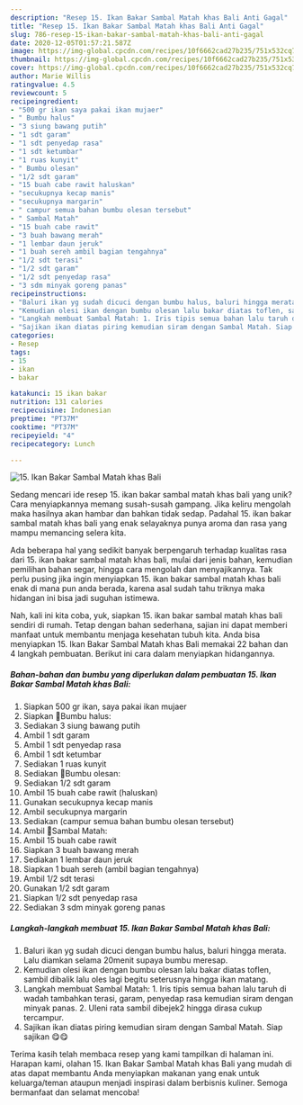 ```yaml
---
description: "Resep 15. Ikan Bakar Sambal Matah khas Bali Anti Gagal"
title: "Resep 15. Ikan Bakar Sambal Matah khas Bali Anti Gagal"
slug: 786-resep-15-ikan-bakar-sambal-matah-khas-bali-anti-gagal
date: 2020-12-05T01:57:21.587Z
image: https://img-global.cpcdn.com/recipes/10f6662cad27b235/751x532cq70/15-ikan-bakar-sambal-matah-khas-bali-foto-resep-utama.jpg
thumbnail: https://img-global.cpcdn.com/recipes/10f6662cad27b235/751x532cq70/15-ikan-bakar-sambal-matah-khas-bali-foto-resep-utama.jpg
cover: https://img-global.cpcdn.com/recipes/10f6662cad27b235/751x532cq70/15-ikan-bakar-sambal-matah-khas-bali-foto-resep-utama.jpg
author: Marie Willis
ratingvalue: 4.5
reviewcount: 5
recipeingredient:
- "500 gr ikan saya pakai ikan mujaer"
- " Bumbu halus"
- "3 siung bawang putih"
- "1 sdt garam"
- "1 sdt penyedap rasa"
- "1 sdt ketumbar"
- "1 ruas kunyit"
- " Bumbu olesan"
- "1/2 sdt garam"
- "15 buah cabe rawit haluskan"
- "secukupnya kecap manis"
- "secukupnya margarin"
- " campur semua bahan bumbu olesan tersebut"
- " Sambal Matah"
- "15 buah cabe rawit"
- "3 buah bawang merah"
- "1 lembar daun jeruk"
- "1 buah sereh ambil bagian tengahnya"
- "1/2 sdt terasi"
- "1/2 sdt garam"
- "1/2 sdt penyedap rasa"
- "3 sdm minyak goreng panas"
recipeinstructions:
- "Baluri ikan yg sudah dicuci dengan bumbu halus, baluri hingga merata. Lalu diamkan selama 20menit supaya bumbu meresap."
- "Kemudian olesi ikan dengan bumbu olesan lalu bakar diatas toflen, sambil dibalik lalu oles lagi begitu seterusnya hingga ikan matang."
- "Langkah membuat Sambal Matah: 1. Iris tipis semua bahan lalu taruh di wadah tambahkan terasi, garam, penyedap rasa kemudian siram dengan minyak panas. 2. Uleni rata sambil dibejek2 hingga dirasa cukup tercampur."
- "Sajikan ikan diatas piring kemudian siram dengan Sambal Matah. Siap sajikan 😋😋"
categories:
- Resep
tags:
- 15
- ikan
- bakar

katakunci: 15 ikan bakar 
nutrition: 131 calories
recipecuisine: Indonesian
preptime: "PT37M"
cooktime: "PT37M"
recipeyield: "4"
recipecategory: Lunch

---
```



![15. Ikan Bakar Sambal Matah khas Bali](https://img-global.cpcdn.com/recipes/10f6662cad27b235/751x532cq70/15-ikan-bakar-sambal-matah-khas-bali-foto-resep-utama.jpg)

Sedang mencari ide resep 15. ikan bakar sambal matah khas bali yang unik? Cara menyiapkannya memang susah-susah gampang. Jika keliru mengolah maka hasilnya akan hambar dan bahkan tidak sedap. Padahal 15. ikan bakar sambal matah khas bali yang enak selayaknya punya aroma dan rasa yang mampu memancing selera kita.

Ada beberapa hal yang sedikit banyak berpengaruh terhadap kualitas rasa dari 15. ikan bakar sambal matah khas bali, mulai dari jenis bahan, kemudian pemilihan bahan segar, hingga cara mengolah dan menyajikannya. Tak perlu pusing jika ingin menyiapkan 15. ikan bakar sambal matah khas bali enak di mana pun anda berada, karena asal sudah tahu triknya maka hidangan ini bisa jadi suguhan istimewa.




Nah, kali ini kita coba, yuk, siapkan 15. ikan bakar sambal matah khas bali sendiri di rumah. Tetap dengan bahan sederhana, sajian ini dapat memberi manfaat untuk membantu menjaga kesehatan tubuh kita. Anda bisa menyiapkan 15. Ikan Bakar Sambal Matah khas Bali memakai 22 bahan dan 4 langkah pembuatan. Berikut ini cara dalam menyiapkan hidangannya.

<!--inarticleads1-->

##### Bahan-bahan dan bumbu yang diperlukan dalam pembuatan 15. Ikan Bakar Sambal Matah khas Bali:

1. Siapkan 500 gr ikan, saya pakai ikan mujaer
1. Siapkan  📎Bumbu halus:
1. Sediakan 3 siung bawang putih
1. Ambil 1 sdt garam
1. Ambil 1 sdt penyedap rasa
1. Ambil 1 sdt ketumbar
1. Sediakan 1 ruas kunyit
1. Sediakan  📎Bumbu olesan:
1. Sediakan 1/2 sdt garam
1. Ambil 15 buah cabe rawit (haluskan)
1. Gunakan secukupnya kecap manis
1. Ambil secukupnya margarin
1. Sediakan  (campur semua bahan bumbu olesan tersebut)
1. Ambil  📎Sambal Matah:
1. Ambil 15 buah cabe rawit
1. Siapkan 3 buah bawang merah
1. Sediakan 1 lembar daun jeruk
1. Siapkan 1 buah sereh (ambil bagian tengahnya)
1. Ambil 1/2 sdt terasi
1. Gunakan 1/2 sdt garam
1. Siapkan 1/2 sdt penyedap rasa
1. Sediakan 3 sdm minyak goreng panas




<!--inarticleads2-->

##### Langkah-langkah membuat 15. Ikan Bakar Sambal Matah khas Bali:

1. Baluri ikan yg sudah dicuci dengan bumbu halus, baluri hingga merata. Lalu diamkan selama 20menit supaya bumbu meresap.
1. Kemudian olesi ikan dengan bumbu olesan lalu bakar diatas toflen, sambil dibalik lalu oles lagi begitu seterusnya hingga ikan matang.
1. Langkah membuat Sambal Matah: 1. Iris tipis semua bahan lalu taruh di wadah tambahkan terasi, garam, penyedap rasa kemudian siram dengan minyak panas. 2. Uleni rata sambil dibejek2 hingga dirasa cukup tercampur.
1. Sajikan ikan diatas piring kemudian siram dengan Sambal Matah. Siap sajikan 😋😋




Terima kasih telah membaca resep yang kami tampilkan di halaman ini. Harapan kami, olahan 15. Ikan Bakar Sambal Matah khas Bali yang mudah di atas dapat membantu Anda menyiapkan makanan yang enak untuk keluarga/teman ataupun menjadi inspirasi dalam berbisnis kuliner. Semoga bermanfaat dan selamat mencoba!
